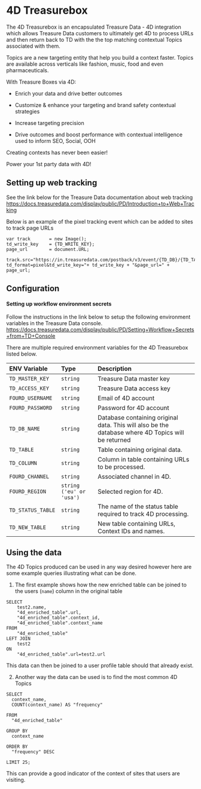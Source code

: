 # 4D Treasurebox

The 4D Treasurebox is an encapsulated Treasure Data - 4D integration which allows Treasure Data customers to ultimately get 4D to process URLs and then return back to TD with the the top matching contextual Topics associated with them.

Topics are a new targeting entity that help you build a context faster. Topics are available across verticals like fashion, music, food and even pharmaceuticals.

With Treasure Boxes via 4D:

- Enrich your data and drive better outcomes

- Customize & enhance your targeting and brand safety contextual strategies

- Increase targeting precision

- Drive outcomes and boost performance with contextual intelligence used to inform SEO, Social, OOH

Creating contexts has never been easier!

Power your 1st party data with 4D!

## Setting up web tracking
See the link below for the Treasure Data documentation about web tracking
https://docs.treasuredata.com/display/public/PD/Introduction+to+Web+Tracking

Below is an example of the pixel tracking event which can be added to sites to track page URLs

```
var track 		= new Image();
td_write_key 	= {TD_WRITE_KEY};
page_url		= document.URL;

track.src="https://in.treasuredata.com/postback/v3/event/{TD_DB}/{TD_TABLE}?td_format=pixel&td_write_key="+ td_write_key + "&page_url=" + page_url;
```

## Configuration

#### Setting up workflow environment secrets

Follow the instructions in the link below to setup the following environment variables in the Treasure Data console.
https://docs.treasuredata.com/display/public/PD/Setting+Workflow+Secrets+from+TD+Console

There are multiple required environment variables for the 4D Treasurebox listed below.

| ENV Variable      | Type                     | Description                                                                                        |
| :---------------- | :----------------------- | :------------------------------------------------------------------------------------------------- |
| `TD_MASTER_KEY`   | `string`                 | Treasure Data master key                                                                           |
| `TD_ACCESS_KEY`   | `string`                 | Treasure Data access key                                                                           |
| `FOURD_USERNAME`  | `string`                 | Email of 4D account                                                                                |
| `FOURD_PASSWORD`  | `string`                 | Password for 4D account                                                                            |
| `TD_DB_NAME`      | `string`                 | Database containing original data. This will also be the database where 4D Topics will be returned |
| `TD_TABLE`        | `string`                 | Table containing original data.                                                                    |
| `TD_COLUMN`       | `string`                 | Column in table containing URLs to be processed.                                                   |
| `FOURD_CHANNEL`   | `string`                 | Associated channel in 4D.                                                                          |
| `FOURD_REGION`    | `string ('eu' or 'usa')` | Selected region for 4D.                                                                            |
| `TD_STATUS_TABLE` | `string`                 | The name of the status table required to track 4D processing.                                      |
| `TD_NEW_TABLE`    | `string`                 | New table containing URLs, Context IDs and names.                                                  |

## Using the data

The 4D Topics produced can be used in any way desired however here are some example queries illustrating what can be done.

1. The first example shows how the new enriched table can be joined to the users (`name`) column in the original table

```
SELECT
    test2.name,
    "4d_enriched_table".url,
    "4d_enriched_table".context_id,
    "4d_enriched_table".context_name
FROM
    "4d_enriched_table"
LEFT JOIN
    test2
ON
    "4d_enriched_table".url=test2.url
```

This data can then be joined to a user profile table should that already exist.

2. Another way the data can be used is to find the most common 4D Topics

```
SELECT
  context_name,
  COUNT(context_name) AS "frequency"

FROM
  "4d_enriched_table"

GROUP BY
  context_name

ORDER BY
  "frequency" DESC

LIMIT 25;
```

This can provide a good indicator of the context of sites that users are visiting.
